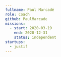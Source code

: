 ```yaml
---
fullname: Paul Marcadé
role: Coach
github: PaulMarcade
missions:
  - start: 2020-03-19
    end: 2020-12-31
    status: independent
startups:
  - justif
---
```

